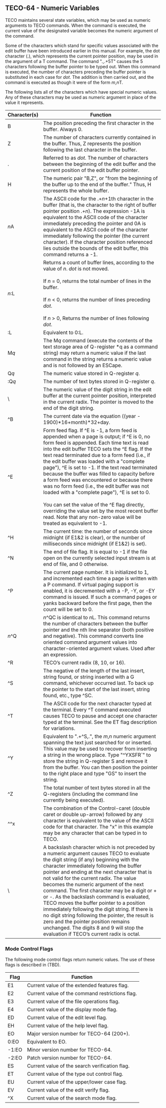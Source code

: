 ## TECO-64 - Numeric Variables

TECO maintains several state variables, which may be used as numeric
arguments to TECO commands. When the command is executed, the current value
of the designated variable becomes the numeric argument of the command.

Some of the characters which stand for specific values associated with the
edit buffer have been introduced earlier in this manual. For example, the dot
character (.), which represents the current pointer position, may be used in
the argument of a T command. The command ".,.+5T" causes the 5 characters
following the buffer pointer to be typed out. When this command is executed,
the number of characters preceding the buffer pointer is substituted in each
case for *dot*. The addition is then carried out, and the command is executed
as though it were of the form *m*,*n*T.

The following lists all of the characters which have special numeric values.
Any of these characters may be used as numeric argument in place of the value
it represents.

| Character(s) | Function |
| ------------ | -------- |
| B | The position preceding the first character in the buffer. Always 0. |
| Z | The number of characters currently contained in the buffer. Thus, Z represents the position following the last character in the buffer. |
| . | Referred to as *dot*. The number of characters between the beginning of the edit buffer and the current position of the edit buffer pointer. |
| H | The numeric pair "B,Z", or "from the beginning of the buffer up to the end of the buffer." Thus, H represents the whole buffer. |
| *n*A | The ASCII code for the .+*n*+1th character in the buffer (that is, the character to the right of buffer pointer position .+*n*). The expression -1A is equivalent to the ASCII code of the character immediately preceding the pointer and 0A is equivalent to the ASCII code of the character immediately following the pointer (the current character). If the character position referenced lies outside the bounds of the edit buffer, this command returns a -1. |
| *n*:L | Returns a count of buffer lines, according to the value of *n*. *dot* is not moved.<br><br>If *n* = 0, returns the total number of lines in the buffer. <br><br>If *n* \< 0, returns the number of lines preceding *dot*. <br><br>If *n* \> 0, Returns the number of lines following *dot*. |
| :L | Equivalent to 0:L. |
| M*q* | The M*q* command (execute the contents of the text storage area of Q-register *q as a command string) may return a numeric value if the last command in the string returns a numeric value and is not followed by an ESCape.
| Q*q* | The numeric value stored in Q-register *q*. |
| :Q*q* | The number of text bytes stored in Q-register *q*. |
| \\ | The numeric value of the digit string in the edit buffer at the current pointer position, interpreted in the current radix. The pointer is moved to the end of the digit string. |
| \^B | The current date via the equation ((year - 1900)\*16+month)\*32+day. |
| \^E | Form feed flag. If \^E is -1, a form feed is appended when a page is output; if \^E is 0, no form feed is appended. Each time text is read into the edit buffer TECO sets the \^E flag. If the text read terminated due to a form feed (i.e., if the edit buffer was loaded with a "complete page"), \^E is set to -1. If the text read terminated because the buffer was filled to capacity before a form feed was encountered or because there was no form feed (i.e., the edit buffer was not loaded with a "complete page"), \^E is set to 0. <br><br>You can set the value of the \^E flag directly, overriding the value set by the most recent buffer read. Note that any non-zero value will be treated as equivalent to -1. |
| \^H | The current time: the number of seconds since midnight (if E1&2 is clear), or the number of milliseconds since midnight (if E1&2) is set). |
| \^N | The end of file flag. It is equal to -1 if the file open on the currently selected input stream is at end of file, and 0 otherwise. |
| \^P | The current page number. It is initialized to 1, and incremented each time a page is written with a P command. If virtual paging support is enabled, it is decremented with a -P, -Y, or -EY command is issued. If such a command pages or yanks backward before the first page, then the count will be set to 0. |
| *n*\^Q | *n*^QC is identical to *n*L. This command returns the number of characters between the buffer pointer and the nth line separator (both positive and negative). This command converts line oriented command argument values into character-oriented argument values. Used after an expression. |
| ^R | TECO’s current radix (8, 10, or 16). |
| \^S | The negative of the length of the last insert, string found, or string inserted with a G command, whichever occurred last. To back up the pointer to the start of the last insert, string found, etc., type \^SC. |
| \^T | The ASCII code for the next character typed at the terminal. Every \^T command executed causes TECO to pause and accept one character typed at the terminal. See the ET flag description for variations. |
| \^Y | Equivalent to ".+^S,.", the *m*,*n* numeric argument spanning the text just searched for or inserted. This value may be used to recover from inserting a string in the wrong place. Type "^YXSFR`" to store the string in Q-register S and remove it from the buffer. You can then position the pointer to the right place and type "GS" to insert the string. |
| \^Z | The total number of text bytes stored in all the Q-registers (including the command line currently being executed). |
| \^\^x | The combination of the Control-caret (double caret or double up-arrow) followed by any character is equivalent to the value of the ASCII code for that character. The "x" in this example may be any character that can be typed in to TECO. |
| \\ | A backslash character which is not preceded by a numeric argument causes TECO to evaluate the digit string (if any) beginning with the character immediately following the buffer pointer and ending at the next character that is not valid for the current radix. The value becomes the numeric argument of the next command. The first character may be a digit or \+ or \-. As the backslash command is evaluated, TECO moves the buffer pointer to a position immediately following the digit string. If there is no digit string following the pointer, the result is zero and the pointer position remains unchanged. The digits 8 and 9 will stop the evaluation if TECO’s current radix is octal. |

### Mode Control Flags

The following mode control flags return numeric values. The use of these flags is
described in (TBD).

| Flag | Function |
| ---- | -------- |
| E1 | Current value of the extended features flag. |
| E2 | Current value of the command restrictions flag. |
| E3 | Current value of the file operations flag. |
| E4 | Current value of the display mode flag. |
| ED | Current value of the edit level flag. |
| EH | Current value of the help level flag. |
| EO | Major version number for TECO-64 (200+). |
| 0:EO | Equivalent to EO. |
| -1:EO | Minor version number for TECO-64. |
| -2:EO | Patch version number for TECO-64. |
| ES | Current value of the search verification flag. |
| ET | Current value of the type out control flag. |
| EU | Current value of the upper/lower case flag. |
| EV | Current value of the edit verify flag. |
| \^X | Current value of the search mode flag. |

